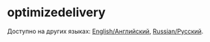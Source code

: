 # optimizedelivery

Доступно на других языках: [English/Английский](optimizedelivery.md), [Russian/Русский](optimizedelivery.ru.md). 
